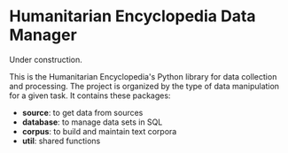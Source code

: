 # Humanitarian Encyclopedia Data Manager

Under construction.

This is the Humanitarian Encyclopedia's Python library for data collection and processing. The project is organized by the type of data manipulation for a given task. It contains these packages:

- **source**: to get data from sources
- **database**: to manage data sets in SQL
- **corpus**: to build and maintain text corpora
- **util**: shared functions
